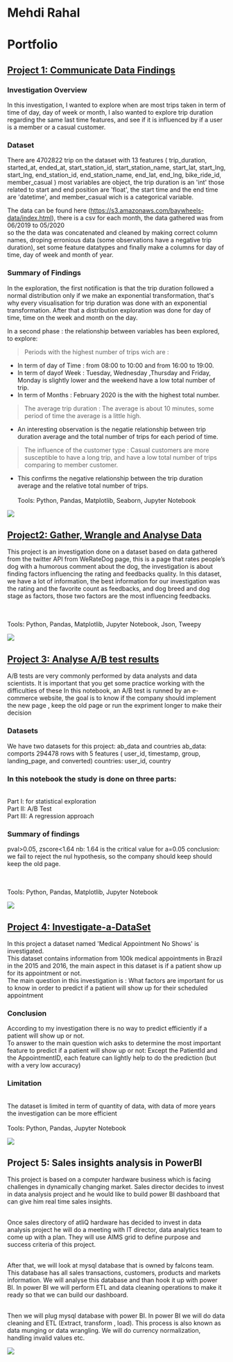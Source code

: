 # Mehdi Rahal
# Portfolio

## [Project 1: Communicate Data Findings](https://github.com/Mehdi-Rh/Communicate_Data_Findings)

### Investigation Overview
In this investigation, I wanted to explore when are most trips taken in term of time of day, day of week or month, I also wanted to explore trip duration regarding the same last time features, and see if it is influenced by if a user is a member or a casual customer.

### Dataset
There are 4702822 trip on the dataset with 13 features 
( trip_duration, started_at, ended_at, start_station_id, start_station_name, 
start_lat, start_lng, start_lng, end_station_id, end_station_name, end_lat, 
end_lng, bike_ride_id, member_casual ) 
most variables are object, the trip duration is an 'int' those related to start 
and end position are 'float', the start time and the end time are 'datetime', 
and member_casual wich is a categorical variable.

The data can be found here (https://s3.amazonaws.com/baywheels-data/index.html),
there is a csv for each month, the data gathered was from 06/2019 to 05/2020  
so the the data was concatenated and cleaned by making correct column names, 
droping erronious data (some observations have a negative trip duration), 
set some feature datatypes and finally make a columns for day of time, 
day of week and month of year.

### Summary of Findings
In the exploration, the first notification is that the trip duration followed a normal 
distribution only if we make an exponential transformation, that's why every visualisation 
for trip duration was done with an exponential transformation. After that a distribution 
exploration was done for day of time, time on the week and month on the day.

In a second phase : the relationship between variables has been explored, to explore:

> Periods with the highest number of trips wich are : 

* In term of day of Time : from 08:00 to 10:00 and from 16:00 to 19:00.
* In term of dayof Week : Tuesday, Wednesday ,Thursday and Friday, Monday is slightly 
lower and the weekend have a low total number of trip.
* In term of Months : February 2020 is the with the highest total number. 

> The average trip duration : The average is about 10 minutes, some period of time the 
average is a little high.

* An interesting observation is the negatie relationship between trip duration average 
and the total number of trips for each period of time.

> The influence of the customer type : Casual customers are more susceptible to have 
a long trip, and have a low total number of trips comparing to member customer. 

* This confirms the negative relationship between the trip duration average and the relative 
total number of trips.
<br><br>Tools: Python, Pandas, Matplotlib, Seaborn, Jupyter Notebook

![](/images/p4.png)

## [Project2: Gather, Wrangle and Analyse Data](https://github.com/Mehdi-Rh/Wrangle_Analyse_Data)

This project is an investigation done on a dataset based on data gathered from the twitter API from
WeRateDog page, this is a page that rates people’s dog with a humorous comment about
the dog, the investigation is about finding factors influencing the rating and feedbacks quality.
In this dataset, we have a lot of information, the best information for our investigation was the rating
and the favorite count as feedbacks, and dog breed and dog stage as factors, those two factors are
the most influencing feedbacks. 

<br><br>Tools: Python, Pandas, Matplotlib, Jupyter Notebook, Json, Tweepy

![](images/p3.png)

## [Project 3: Analyse A/B test results](https://github.com/Mehdi-Rh/Analyse_AB_Test_Results)

A/B tests are very commonly performed by data analysts and data scientists. It is important that you get some practice working with the difficulties of these
In this notebook, an A/B test is runned by an e-commerce website, the goal is to know if the company should implement the new page , keep the old page or run the expriment longer to make their decision

### Datasets
We have two datasets for this project: ab_data and countries
ab_data: comports 294478 rows with 5 features ( user_id, timestamp, group, landing_page, and converted)
countries: user_id, country

### In this notebook the study is done on three parts:
<br> Part I: for statistical exploration
<br> Part II: A/B Test
<br> Part III: A regression approach

### Summary of findings
pval>0.05, zscore<1.64
nb: 1.64 is the critical value for  a=0.05 
conclusion: we fail to reject the nul hypothesis, so the company should keep should keep the old page.

<br><br>Tools: Python, Pandas, Matplotlib, Jupyter Notebook

![](/images/p2.png)

## [Project 4:  Investigate-a-DataSet](https://github.com/Mehdi-Rh/Investigate-a-DataSet)

In this project a dataset named 'Medical Appointment No Shows' is investigated.
<br>This dataset contains information from 100k medical appointments in Brazil in the 2015 and 2016, the main aspect in this dataset is if a patient show up for its appointment or not.
<br>The main question in this investigation is : What factors are important for us to know in order to predict if a patient will show up for their scheduled appointment

### Conclusion
According to my investigation there is no way to predict efficiently if a patient will show up or not.
<br>To answer to the main question wich asks to determine the most important feature to predict if a patient will show up or not:
Except the PatientId and the AppointmentID, each feature can lightly help to do the prediction (but with a very low accuracy)

### Limitation
<br>The dataset is limited in term of quantity of data, with data of more years the investigation can be more efficient
<br><br>Tools: Python, Pandas, Jupyter Notebook

![](/images/p1.png)

## Project 5: Sales insights analysis in PowerBI

This project is based on a computer hardware business which is facing challenges in dynamically changing market. Sales director decides to invest in data analysis project and he would like to build power BI dashboard that can give him real time sales insights. 

<br> Once sales directory of atliQ hardware has decided to invest in data analysis project he will do a meeting with IT director, data analytics team to come up with a plan. They will use AIMS grid to define purpose and success criteria of this project.

<br> After that, we will look at mysql database that is owned by falcons team. This database has all sales transactions, customers, products and markets information. We will analyse this database and than hook it up with power BI. In power BI we will perform ETL and data cleaning operations to make it ready so that we can build our dashboard.

<br> Then we will plug mysql database with power BI. In power BI we will do data cleaning and ETL (Extract, transform , load). This process is also known as data munging or data wrangling. We will do currency normalization, handling invalid values etc.


![](/images/p5.png)

